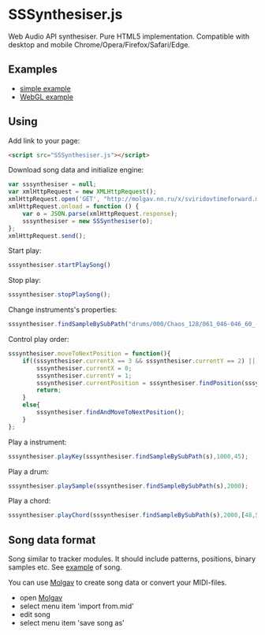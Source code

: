 # SSSynthesiser.js
Web Audio API synthesiser. Pure HTML5 implementation.
Compatible with desktop and mobile Chrome/Opera/Firefox/Safari/Edge.
## Examples
* [simple example](http://molgav.nn.ru/x/example.html)
* [WebGL example](http://molgav.nn.ru/babylonsynth/)

## Using
Add link to your page:
```HTML
<script src="SSSynthesiser.js"></script>
```
Download song data and initialize engine:
```javascript
var sssynthesiser = null;
var xmlHttpRequest = new XMLHttpRequest();
xmlHttpRequest.open('GET', "http://molgav.nn.ru/x/sviridovtimeforward.molgav", true);
xmlHttpRequest.onload = function () {
	var o = JSON.parse(xmlHttpRequest.response);
	sssynthesiser = new SSSynthesiser(o);
};
xmlHttpRequest.send();
```
Start play:
```javascript
sssynthesiser.startPlaySong()
```
Stop play:
```javascript
sssynthesiser.stopPlaySong();
```
Change instruments's properties:
```javascript
sssynthesiser.findSampleBySubPath("drums/000/Chaos_128/061_046-046_60_-4600.0_8-34789_32000").volume = 0.25;
```
Control play order:
```javascript
sssynthesiser.moveToNextPosition = function(){
	if((sssynthesiser.currentX == 3 && sssynthesiser.currentY == 2) || sssynthesiser.currentY < 1 || sssynthesiser.currentY >2 ){
		sssynthesiser.currentX = 0;
		sssynthesiser.currentY = 1;
		sssynthesiser.currentPosition = sssynthesiser.findPosition(sssynthesiser.currentX, sssynthesiser.currentY);
		return;
	}
	else{
		sssynthesiser.findAndMoveToNextPosition();
	}
};
```
Play a instrument:
```javascript
sssynthesiser.playKey(sssynthesiser.findSampleBySubPath(s),1000,45);
```
Play a drum:
```javascript
sssynthesiser.playSample(sssynthesiser.findSampleBySubPath(s),2000);
```
Play a chord:
```javascript
sssynthesiser.playChord(sssynthesiser.findSampleBySubPath(s),2000,[48,52,55,60,64]);
```

## Song data format
Song similar to tracker modules. It should include patterns, positions, binary samples etc. See [example](http://molgav.nn.ru/x/sviridovtimeforward.molgav) of song.

You can use [Molgav](http://molgav.nn.ru/) to create song data or convert your MIDI-files.
* open [Molgav](http://molgav.nn.ru/)
* select menu item 'import from.mid'
* edit song
* select menu item 'save song as'

